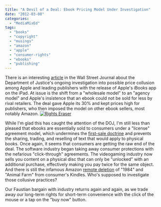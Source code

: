 ```yaml
---
title: "A Devil of a Deal: Ebook Pricing Model Under Investigation"
date: "2012-03-08"
categories: 
  - "MediaMixEd"
tags: 
  - "books"
  - "copyright"
  - "musings"
  - "amazon"
  - "apple"
  - "consumer-rights"
  - "ebooks"
  - "publishing"
---
```


There is an interesting [article](http://t.co/SOZzdBkl) in the Wall Street Journal about the Department of Justice's ongoing investigation into possible price collusion among Apple and leading publishers with the release of Apple's iBooks app on the iPad. At issue is the shift from a "wholesale model" to an "agency model" and Apple's insistence that an ebook could not be sold for less by rival retailers. The deal gave Apple its 30% and kept prices high for publishers, who then imposed the model on other ebook sellers, most notably Amazon. [![](http://mediamixed.files.wordpress.com/2012/03/erasedrights.png?w=300 "Rights Eraser")](http://mediamixed.files.wordpress.com/2012/03/erasedrights.png)

While I'm glad this has caught the attention of the DOJ, I'm still less than pleased that ebooks are essentially sold to consumers under a "license" agreement model, which undermines the [first-sale doctrine](http://en.wikipedia.org/wiki/First-sale_doctrine) and prevents the sharing, trading, and reselling of text that would apply to physical books. Once again, it seems that consumers are getting the raw end of the deal. The software industry began taking away consumer protections with the nefarious "click-through" agreements. The videogaming industry now sells you content on a physical disc that can only be "unlocked" with an additional purchase, effectively making you pay twice for the same object. And there is still the infamous Amazon [remote deletion](http://techcrunch.com/2009/07/17/amazon-why-dont-you-come-in-our-houses-and-burn-our-books-too/) of "1984" and "Animal Farm" from consumer's Kindles. Who's supposed to investigate those collusive practices?

Our Faustian bargain with industry returns again and again, as we trade away our long-term rights for short-term convenience with the click of the mouse or a tap on the "buy now" button.
